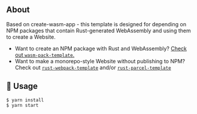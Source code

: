 ## About

Based on create-wasm-app - this template is designed for depending on NPM packages that contain Rust-generated WebAssembly and using them to create a Website.

* Want to create an NPM package with Rust and WebAssembly? [Check out `wasm-pack-template`.](https://github.com/rustwasm/wasm-pack-template)
* Want to make a monorepo-style Website without publishing to NPM? Check out [`rust-webpack-template`](https://github.com/rustwasm/rust-webpack-template) and/or [`rust-parcel-template`](https://github.com/rustwasm/rust-parcel-template)

## 🚴 Usage

```
$ yarn install
$ yarn start
```
